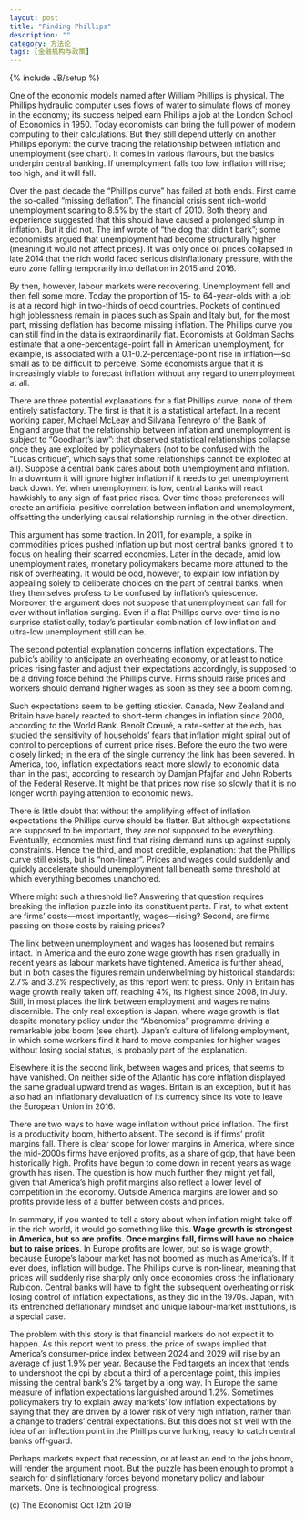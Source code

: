 ```yaml
---
layout: post
title: "Finding Phillips"
description: ""
category: 方法论
tags: [金融机构与政策]
---
```

{% include JB/setup %}



<p>One of the economic models named after William Phillips is physical. The Phillips hydraulic computer uses flows of water to simulate flows of money in the economy; its success helped earn Phillips a job at the London School of Economics in 1950. Today economists can bring the full power of modern computing to their calculations. But they still depend utterly on another Phillips eponym: the curve tracing the relationship between inflation and unemployment (see chart). It comes in various flavours, but the basics underpin central banking. If unemployment falls too low, inflation will rise; too high, and it will fall.</p>
<p>Over the past decade the “Phillips curve” has failed at both ends. First came the so-called “missing deflation”. The financial crisis sent rich-world unemployment soaring to 8.5% by the start of 2010. Both theory and experience suggested that this should have caused a prolonged slump in inflation. But it did not. The imf wrote of “the dog that didn’t bark”; some economists argued that unemployment had become structurally higher (meaning it would not affect prices). It was only once oil prices collapsed in late 2014 that the rich world faced serious disinflationary pressure, with the euro zone falling temporarily into deflation in 2015 and 2016.</p>
<p>By then, however, labour markets were recovering. Unemployment fell and then fell some more. Today the proportion of 15- to 64-year-olds with a job is at a record high in two-thirds of oecd countries. Pockets of continued high joblessness remain in places such as Spain and Italy but, for the most part, missing deflation has become missing inflation. The Phillips curve you can still find in the data is extraordinarily flat. Economists at Goldman Sachs estimate that a one-percentage-point fall in American unemployment, for example, is associated with a 0.1-0.2-percentage-point rise in inflation—so small as to be difficult to perceive. Some economists argue that it is increasingly viable to forecast inflation without any regard to unemployment at all.</p>
<p>There are three potential explanations for a flat Phillips curve, none of them entirely satisfactory. The first is that it is a statistical artefact. In a recent working paper, Michael McLeay and Silvana Tenreyro of the Bank of England argue that the relationship between inflation and unemployment is subject to “Goodhart’s law”: that observed statistical relationships collapse once they are exploited by policymakers (not to be confused with the “Lucas critique”, which says that some relationships cannot be exploited at all). Suppose a central bank cares about both unemployment and inflation. In a downturn it will ignore higher inflation if it needs to get unemployment back down. Yet when unemployment is low, central banks will react hawkishly to any sign of fast price rises. Over time those preferences will create an artificial positive correlation between inflation and unemployment, offsetting the underlying causal relationship running in the other direction.</p>
<p>This argument has some traction. In 2011, for example, a spike in commodities prices pushed inflation up but most central banks ignored it to focus on healing their scarred economies. Later in the decade, amid low unemployment rates, monetary policymakers became more attuned to the risk of overheating. It would be odd, however, to explain low inflation by appealing solely to deliberate choices on the part of central banks, when they themselves profess to be confused by inflation’s quiescence. Moreover, the argument does not suppose that unemployment can fall for ever without inflation surging. Even if a flat Phillips curve over time is no surprise statistically, today’s particular combination of low inflation and ultra-low unemployment still can be.</p>
<p>The second potential explanation concerns inflation expectations. The public’s ability to anticipate an overheating economy, or at least to notice prices rising faster and adjust their expectations accordingly, is supposed to be a driving force behind the Phillips curve. Firms should raise prices and workers should demand higher wages as soon as they see a boom coming.</p>
<p>Such expectations seem to be getting stickier. Canada, New Zealand and Britain have barely reacted to short-term changes in inflation since 2000, according to the World Bank. Benoît Cœuré, a rate-setter at the ecb, has studied the sensitivity of households’ fears that inflation might spiral out of control to perceptions of current price rises. Before the euro the two were closely linked; in the era of the single currency the link has been severed. In America, too, inflation expectations react more slowly to economic data than in the past, according to research by Damjan Pfajfar and John Roberts of the Federal Reserve. It might be that prices now rise so slowly that it is no longer worth paying attention to economic news.</p>
<p>There is little doubt that without the amplifying effect of inflation expectations the Phillips curve should be flatter. But although expectations are supposed to be important, they are not supposed to be everything. Eventually, economies must find that rising demand runs up against supply constraints. Hence the third, and most credible, explanation: that the Phillips curve still exists, but is “non-linear”. Prices and wages could suddenly and quickly accelerate should unemployment fall beneath some threshold at which everything becomes unanchored.</p>
<p>Where might such a threshold lie? Answering that question requires breaking the inflation puzzle into its constituent parts. First, to what extent are firms’ costs—most importantly, wages—rising? Second, are firms passing on those costs by raising prices?</p>
<p>The link between unemployment and wages has loosened but remains intact. In America and the euro zone wage growth has risen gradually in recent years as labour markets have tightened. America is further ahead, but in both cases the figures remain underwhelming by historical standards: 2.7% and 3.2% respectively, as this report went to press. Only in Britain has wage growth really taken off, reaching 4%, its highest since 2008, in July. Still, in most places the link between employment and wages remains discernible. The only real exception is Japan, where wage growth is flat despite monetary policy under the “Abenomics” programme driving a remarkable jobs boom (see chart). Japan’s culture of lifelong employment, in which some workers find it hard to move companies for higher wages without losing social status, is probably part of the explanation.</p>
<p>Elsewhere it is the second link, between wages and prices, that seems to have vanished. On neither side of the Atlantic has core inflation displayed the same gradual upward trend as wages. Britain is an exception, but it has also had an inflationary devaluation of its currency since its vote to leave the European Union in 2016.

There are two ways to have wage inflation without price inflation. The first is a productivity boom, hitherto absent. The second is if firms’ profit margins fall. There is clear scope for lower margins in America, where since the mid-2000s firms have enjoyed profits, as a share of gdp, that have been historically high. Profits have begun to come down in recent years as wage growth has risen. The question is how much further they might yet fall, given that America’s high profit margins also reflect a lower level of competition in the economy. Outside America margins are lower and so profits provide less of a buffer between costs and prices.
</p>
<p>In summary, if you wanted to tell a story about when inflation might take off in the rich world, it would go something like this. <strong>Wage growth is strongest in America, but so are profits. Once margins fall, firms will have no choice but to raise prices</strong>. In Europe profits are lower, but so is wage growth, because Europe’s labour market has not boomed as much as America’s. If it ever does, inflation will budge. The Phillips curve is non-linear, meaning that prices will suddenly rise sharply only once economies cross the inflationary Rubicon. Central banks will have to fight the subsequent overheating or risk losing control of inflation expectations, as they did in the 1970s. Japan, with its entrenched deflationary mindset and unique labour-market institutions, is a special case.</p>
<p>The problem with this story is that financial markets do not expect it to happen. As this report went to press, the price of swaps implied that America’s consumer-price index between 2024 and 2029 will rise by an average of just 1.9% per year. Because the Fed targets an index that tends to undershoot the cpi by about a third of a percentage point, this implies missing the central bank’s 2% target by a long way. In Europe the same measure of inflation expectations languished around 1.2%. Sometimes policymakers try to explain away markets’ low inflation expectations by saying that they are driven by a lower risk of very high inflation, rather than a change to traders’ central expectations. But this does not sit well with the idea of an inflection point in the Phillips curve lurking, ready to catch central banks off-guard.</p>
<p>Perhaps markets expect that recession, or at least an end to the jobs boom, will render the argument moot. But the puzzle has been enough to prompt a search for disinflationary forces beyond monetary policy and labour markets. One is technological progress.</p>
<p></p>
<p></p>
<p></p>
<p></p>
<p></p>
<p></p>


<p> </p>
<p>(c) The Economist Oct 12th 2019 </p>




















